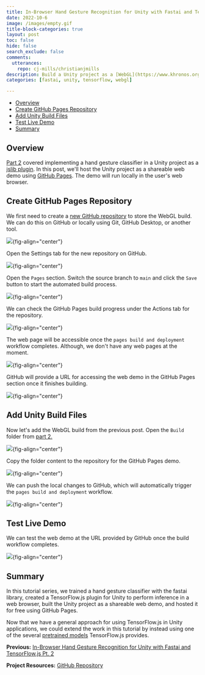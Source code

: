 ```yaml
---
title: In-Browser Hand Gesture Recognition for Unity with Fastai and TensorFlow.js Pt. 3
date: 2022-10-6
image: /images/empty.gif
title-block-categories: true
layout: post
toc: false
hide: false
search_exclude: false
comments:
  utterances:
    repo: cj-mills/christianjmills
description: Build a Unity project as a [WebGL](https://www.khronos.org/webgl/wiki/Getting_Started) application and host it using [GitHub Pages](https://pages.github.com/).
categories: [fastai, unity, tensorflow, webgl]

---
```


* [Overview](#overview)
* [Create GitHub Pages Repository](#create-github-pages-repository)
* [Add Unity Build Files](#add-unity-build-files)
* [Test Live Demo](#test-live-demo)
* [Summary](#summary)





## Overview

[Part 2](../part-2/) covered implementing a hand gesture classifier in a Unity project as a [jslib plugin](https://docs.unity3d.com/Manual/webgl-interactingwithbrowserscripting.html). In this post, we'll host the Unity project as a shareable web demo using [GitHub Pages](https://pages.github.com/). The demo will run locally in the user's web browser.




## Create GitHub Pages Repository

We first need to create a [new GitHub repository](https://github.com/new) to store the WebGL build. We can do this on GitHub or locally using Git, GitHub Desktop, or another tool. 



![](./images/github-desktop-create-new-repository.png){fig-align="center"}



Open the Settings tab for the new repository on GitHub.



![](./images/github-new-repository.png){fig-align="center"}



Open the `Pages` section. Switch the source branch to `main` and click the `Save` button to start the automated build process.



![](./images/github-pages-click-save.png){fig-align="center"}





We can check the GitHub Pages build progress under the Actions tab for the repository.



![](./images/github-pages-check-build-progress.png){fig-align="center"}





The web page will be accessible once the `pages build and deployment` workflow completes. Although, we don't have any web pages at the moment.



![](./images/github-pages-build-complete.png){fig-align="center"}



GitHub will provide a URL for accessing the web demo in the GitHub Pages section once it finishes building.



![](./images/github-pages-get-url.png){fig-align="center"}







## Add Unity Build Files

Now let's add the WebGL build from the previous post. Open the `Build` folder from [part 2.](../part-2/#test-in-browser)



![](./images/open-build-folder.png){fig-align="center"}



Copy the folder content to the repository for the GitHub Pages demo.

![](./images/copy-webgl-build-to-demo-repo.png){fig-align="center"}



We can push the local changes to GitHub, which will automatically trigger the `pages build and deployment` workflow.



![](./images/github-pages-check-webgl-build-progress.png){fig-align="center"}







## Test Live Demo

We can test the web demo at the URL provided by GitHub once the build workflow completes.

![](./images/github-pages-webgl-demo.png){fig-align="center"}








## Summary

In this tutorial series, we trained a hand gesture classifier with the fastai library, created a TensorFlow.js plugin for Unity to perform inference in a web browser, built the Unity project as a shareable web demo, and hosted it for free using GitHub Pages. 

Now that we have a general approach for using TensorFlow.js in Unity applications, we could extend the work in this tutorial by instead using one of the several [pretrained models](https://www.tensorflow.org/js/models) TensorFlow.js provides.





**Previous:** [In-Browser Hand Gesture Recognition for Unity with Fastai and TensorFlow.js Pt. 2](../part-2/)

**Project Resources:** [GitHub Repository](https://github.com/cj-mills/tensorflow-js-unity-tutorial)







<!-- Cloudflare Web Analytics --><script defer src='https://static.cloudflareinsights.com/beacon.min.js' data-cf-beacon='{"token": "56b8d2f624604c4891327b3c0d9f6703"}'></script><!-- End Cloudflare Web Analytics -->
